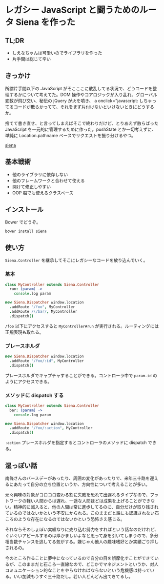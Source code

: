 # レガシー JavaScript と闘うためのルータ Siena を作った

## TL;DR

* しえなちゃんは可愛いのでライブラリを作った
* 片手間は総じて辛い

## きっかけ

所謂片手間以下の JavaScript がそこここに散乱してる状況で、どうコードを整理するかについて考えてた。DOM 操作やコアロジックが入り乱れ、グローバル変数が飛び交い、秘伝の jQuery が火を噴き、 a onclick="javascript: しちゃってるコードが散らかってて、それをまず片付けないといけないときにどうするか。

捨てて書き直せ、と言ってしまえばそこで終わりだけど、とりあえず散らばった JavaScript を一元的に管理するために作った。pushState とか一切考えずに、単純に Location.pathname ベースでリクエストを振り分けるやつ。

[siena](https://github.com/MisumiRize/siena)

## 基本戦術

* 他のライブラリに依存しない
* 他のフレームワークと合わせて使える
* 開けて修正しやすい
* OOP 脳でも使えるクラスベース

## インストール

Bower でどうぞ。

```
bower install siena
```

## 使い方

`Siena.Controller` を継承してそこにレガシーなコードを放り込んでいく。

### 基本

```coffee
class MyController extends Siena.Controller
  run: (param) ->
    console.log param

new Siena.Dispatcher window.location
  .addRoute "/foo", MyController
  .addRoute /\/bar/, MyController
  .dispatch()
```

`/foo` 以下にアクセスすると `MyController#run` が実行される。ルーティングには正規表現も取れる。

### プレースホルダ

```coffee
new Siena.Dispatcher window.location
  .addRoute "/foo/:id", MyController
  .dispatch()
```

プレースホルダでキャプチャすることができる。コントローラ中で `param.id` のようにアクセスできる。

### メソッドに dispatch する

```coffee
class MyController extends Siena.Controller
  bar: (param) ->
    console.log param

new Siena.Dispatcher window.location
  .addRoute "/foo/:action", MyController
  .dispatch()
```

`:action` プレースホルダを指定するとコントローラのメソッドに dispatch できる。

## 湿っぽい話

南條さんのバースデーがあったり、周囲の変化があったりで、来年三十路を迎えるにあたって自分の立ち位置というか、方向性について考えることが多い。

元々興味の対象がコロコロ変わる割に失敗を恐れて出遅れるタイプなので、フットワークの軽い人間からは遅れ、一途な人間ほどは成果を上げることができない。精神的に滅入ると、他の人間は常に進歩してるのに、自分だけが取り残されているのではないかという不安にかられる。このままだと誰にも認識されない石ころのような存在になるのではないかという恐怖さえ感じる。

それならそのしょぼい実績なりに売り込む努力をすればという話なのだけれど、ぐいぐいアピールするのは厚かましいよなと思って身を引いてしまうので、多分相当数チャンスを逃してる気がする。嫌じゃん他人の趣味嗜好とか実績ごり押しされるの。

今のところ作ることに夢中になっているので自分の目を誤摩化すことができているが、このままだと石ころ一直線なので、どこかでマネジメントというか、対人コミュニケーション的なことをやらなければならないという危機感は持っている。いい加減もうすぐ三十路だし。若い人どんどん出てきてるし。
